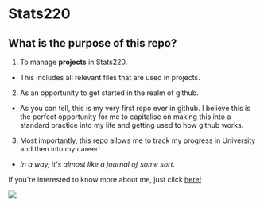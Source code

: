 # Stats220
## What is the purpose of this repo?
1. To manage **projects** in Stats220.
  * This includes all relevant files that are used in projects.
2. As an opportunity to get started in the realm of github.
  * As you can tell, this is my very first repo ever in github. I believe this is the perfect opportunity for me to capitalise on making this into a standard practice into my life and getting used to how github works.
3. Most importantly, this repo allows me to track my progress in University and then into my career!
  * *In a way, it's almost like a journal of some sort.*

If you're interested to know more about me, just click [here!](https://github.com/bilsarwar04)

![](https://media.tenor.com/8ZDLU43omvcAAAAC/kid-thumbs-up.gif)
